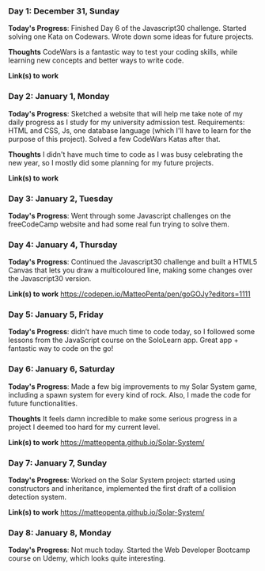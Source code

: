 <!-- # 100 Days Of Code - Log

### Day 0: February 30, 2016 (Example 1)
##### (delete me or comment me out)

**Today's Progress**: Fixed CSS, worked on canvas functionality for the app.

**Thoughts:** I really struggled with CSS, but, overall, I feel like I am slowly getting better at it. Canvas is still new for me, but I managed to figure out some basic functionality.

**Link to work:** [Calculator App](http://www.example.com) -->

### Day 1: December 31, Sunday

**Today's Progress**: Finished Day 6 of the Javascript30 challenge. Started solving one Kata on Codewars. Wrote down some ideas for future projects.

**Thoughts** CodeWars is a fantastic way to test your coding skills, while learning new concepts and better ways to write code.

**Link(s) to work**

### Day 2: January 1, Monday

**Today's Progress**: Sketched a website that will help me take note of my daily progress as I study for my university admission test. Requirements: HTML and CSS, Js, one database language (which I'll have to learn for the purpose of this project). Solved a few CodeWars Katas after that.

**Thoughts** I didn't have much time to code as I was busy celebrating the new year, so I mostly did some planning for my future projects.

**Link(s) to work**

### Day 3: January 2, Tuesday

**Today's Progress**: Went through some Javascript challenges on the freeCodeCamp website and had some real fun trying to solve them.

### Day 4: January 4, Thursday

**Today's Progress**: Continued the Javascript30 challenge and built a HTML5 Canvas that lets you draw a multicoloured line, making some changes over the Javascript30 version.

**Link(s) to work**
https://codepen.io/MatteoPenta/pen/goGOJy?editors=1111

### Day 5: January 5, Friday

**Today's Progress**: didn’t have much time to code today, so I followed some lessons from the JavaScript course on the SoloLearn app. Great app + fantastic way to code on the go!

### Day 6: January 6, Saturday

**Today's Progress**: Made a few big improvements to my Solar System game, including a spawn system for every kind of rock. Also, I made the code for future functionalities.

**Thoughts** It feels damn incredible to make some serious progress in a project I deemed too hard for my current level.

**Link(s) to work**
https://matteopenta.github.io/Solar-System/

### Day 7: January 7, Sunday

**Today's Progress**: Worked on the Solar System project: started using constructors and inheritance, implemented the first draft of a collision detection system.

**Link(s) to work**
https://matteopenta.github.io/Solar-System/

### Day 8: January 8, Monday

**Today's Progress**: Not much today. Started the Web Developer Bootcamp course on Udemy, which looks quite interesting.
